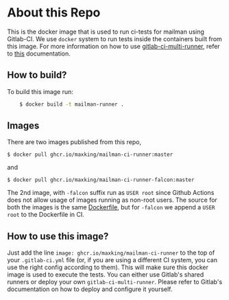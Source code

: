 # About this Repo

This is the docker image that is used to run ci-tests for mailman using
Gitlab-CI. We use `docker` system to run tests inside the containers built
from this image. For more information on how to use [gitlab-ci-multi-runner][1],
refer to [this][2] documentation.

## How to build?

To build this image run:

```bash
	$ docker build -t mailman-runner .
```

## Images

There are two images published from this repo,

```
$ docker pull ghcr.io/maxking/mailman-ci-runner:master
```

and 
```
$ docker pull ghcr.io/maxking/mailman-ci-runner-falcon:master
```

The 2nd image, with `-falcon` suffix run as `USER root` since Github Actions
does not allow usage of images running as non-root users. The source for
both the images is the same [Dockerfile](Dockerfile), but for `-falcon`
we append a `USER root` to the Dockerfile in CI.

## How to use this image?

Just add the line `image: ghcr.io/maxking/mailman-ci-runner` to the top of your
`.gitlab-ci.yml` file (or, if you are using a different CI system, you can use the
right config according to them). This will make sure this docker image is used to execute
the tests. You can either use Gitlab's shared runners or deploy your own
`gitlab-ci-multi-runner`. Please refer to Gitlab's documentation on how to
deploy and configure it yourself.

[1]: https://gitlab.com/gitlab-org/gitlab-ci-multi-runner
[2]: https://gitlab.com/gitlab-org/gitlab-ci-multi-runner/blob/master/docs/configuration/advanced-configuration.md
